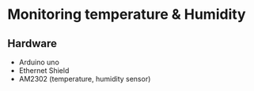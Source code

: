 # Monitoring temperature & Humidity

## Hardware
- Arduino uno
- Ethernet Shield
- AM2302 (temperature, humidity sensor)

